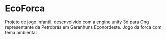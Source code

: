 # EcoForca
Projeto de jogo infantil, desenvolvido com a engine unity 3d para Ong representante da Petrobrás em Garanhuns Econordeste.  Jogo da forca com tema ambiental
